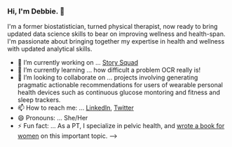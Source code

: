 ### Hi, I'm Debbie. 👋

I'm a former biostatistician, turned physical therapist, now ready to bring updated data science skills to bear on improving wellness and health-span. I'm passionate about bringing together my expertise in health and wellness with updated analytical skills.

- 🔭 I’m currently working on ... [Story Squad](https://www.storysquad.education/)
- 🌱 I’m currently learning ... how difficult a problem OCR really is!
- 👯 I’m looking to collaborate on ... projects involving generating pragmatic actionable recommendations for users of wearable personal health devices such as continuous glucose montoring and fitness and sleep trackers.
- 📫 How to reach me: ... [LinkedIn](https://www.linkedin.com/in/deborah-s-cohen/), [Twitter](https://twitter.com/DebbieCohenPT)
- 😄 Pronouns: ... She/Her
- ⚡ Fun fact: ... As a PT, I specialize in pelvic health, and [wrote a book for women](https://www.amazon.com/dp/1091829012?ref_=pe_3052080_397514860) on this important topic.
-->
